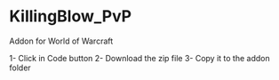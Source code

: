 # KillingBlow_PvP
Addon for World of Warcraft

1- Click in Code button
2- Download the zip file 
3- Copy it to the addon folder
